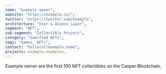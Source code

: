 ```yaml
---
name: "example owner", 
website: "https://example.io/", 
twitter: "https://twitter.com/example",
architecture: "User & Access Layer",
segment: "NFT",
sub-segment: "Collectible Project",
category: "Gamified NFTs",
tags: "Games, NFTs",
contact: "hello(at)example.name",
projects: example,example1,
--- 
```

<!--lang:en--> 
Example owner are the first 100 NFT collectibles on the Casper Blockchain.
<!--lang:es--] 
Example owner son los primeros 100 coleccionables NFT en Casper Blockchain.
<!--lang:de--] 
Example owner sind die ersten 100 NFT-Sammlerstücke auf der Casper Blockchain.
<!--lang:fr--] 
Example owner sont les 100 premiers objets de collection NFT sur la Blockchain Casper.
<!--lang:pl--] 
Example owner to pierwsze 100 przedmiotów kolekcjonerskich NFT w Casper Blockchain.
<!--lang:uk--] 
Example owner — це перші 100 предметів колекціонування NFT у Casper Blockchain.
[!--lang:*--> 
